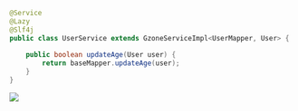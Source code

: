 
```java
@Service  
@Lazy  
@Slf4j  
public class UserService extends GzoneServiceImpl<UserMapper, User> {  
  
    public boolean updateAge(User user) {  
        return baseMapper.updateAge(user);  
    }  
}
```

![](Pasted%20image%2020240204160251.png)